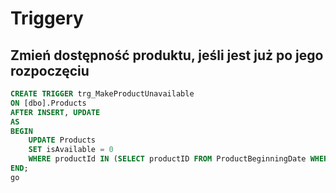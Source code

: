 # Triggery

## Zmień dostępność produktu, jeśli jest już po jego rozpoczęciu

```sql
CREATE TRIGGER trg_MakeProductUnavailable
ON [dbo].Products
AFTER INSERT, UPDATE
AS
BEGIN
    UPDATE Products
    SET isAvailable = 0
    WHERE productId IN (SELECT productID FROM ProductBeginningDate WHERE minStartTime <= CAST(GETDATE() AS DATE));
END;
go
```